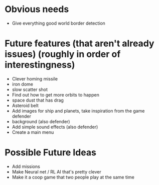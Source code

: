 # Obvious needs
- Give everything good world border detection
 
# Future features (that aren't already issues) (roughly in order of interestingness)
- Clever homing missile
- iron dome
- slow scatter shot
- Find out how to get more orbits to happen
- space dust that has drag
- Asteroid belt
- Add images for ship and planets, take inspiration from the game defender
- background (also defender)
- Add simple sound effects (also defender)
- Create a main menu

# Possible Future Ideas
- Add missions
- Make Neural net / RL AI that's pretty clever
- Make it a coop game that two people play at the same time